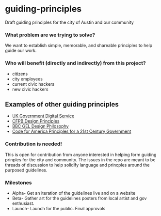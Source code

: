 # guiding-principles
Draft guiding principles for the city of Austin and our community

### What problem are we trying to solve?
We want to establish simple, memorable, and shareable principles to help guide our work.

### Who will benefit (directly and indirectly) from this project?
- citizens
- city employees
- current civic hackers
- new civic hackers


## Examples of other guiding principles 
-  [UK Government Digital Service](https://www.gov.uk/design-principles)
-  [CFPB Design Principles](https://cfpb.github.io/design-manual/guides/design-principles.html)
-  [BBC GEL Design Philosophy](http://www.bbc.co.uk/gel/philosophy/design-philosophy)
-  [Code for America Principles for a 21st Century Government](https://www.codeforamerica.org/resources/)



### Contribution is needed!
This is open for contribution from anyone interested in helping form guiding prinples for the city and community. The issues in the repo are meant to be threads of discussion to help solidify language and princples around the purposed guidelines. 


### Milestones
- Alpha- Get an iteration of the guidelines live and on a website
- Beta- Gather art for the guidelines posters from local artist and gov enthusiast. 
- Launch- Launch for the public. Final approvals
